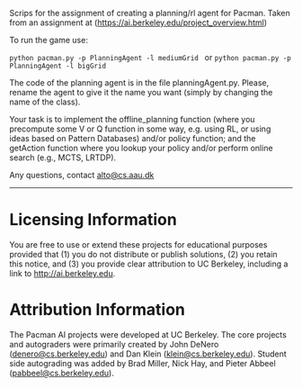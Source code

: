 Scrips for the assignment of creating a planning/rl agent for Pacman. Taken from an assignment at (https://ai.berkeley.edu/project_overview.html)

To run the game use: 

`python pacman.py -p PlanningAgent -l mediumGrid `
or
`python pacman.py -p PlanningAgent -l bigGrid`

The code of the planning agent is in the file planningAgent.py. Please, rename the agent to give it the name you want (simply by changing the name of the class).

Your task is to implement the offline_planning function (where you precompute some V or Q function in some way, e.g. using RL, or using ideas based on Pattern Databases) and/or policy function; and the getAction function where you lookup your policy and/or perform online search (e.g., MCTS, LRTDP). 

Any questions, contact alto@cs.aau.dk


-------------
# Licensing Information

You are free to use or extend these projects for educational purposes provided that (1)
you do not distribute or publish solutions, (2) you retain this notice, and (3) you
provide clear attribution to UC Berkeley, including a link to http://ai.berkeley.edu.

# Attribution Information

The Pacman AI projects were developed at UC Berkeley.  The core projects and autograders
were primarily created by John DeNero (denero@cs.berkeley.edu) and Dan Klein
(klein@cs.berkeley.edu).  Student side autograding was added by Brad Miller, Nick Hay, and
Pieter Abbeel (pabbeel@cs.berkeley.edu).
